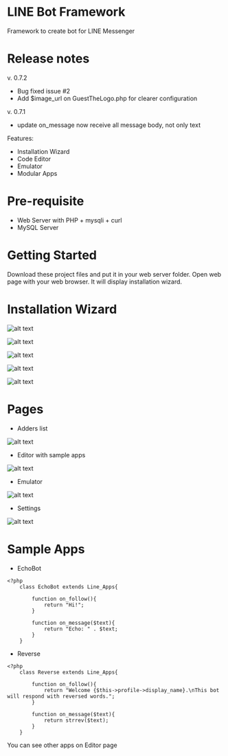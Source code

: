 # LINE Bot Framework
Framework to create bot for LINE Messenger

# Release notes
v. 0.7.2
- Bug fixed issue #2 
- Add $image_url on GuestTheLogo.php for clearer configuration

v. 0.7.1
- update on_message now receive all message body, not only text 

Features:
- Installation Wizard
- Code Editor
- Emulator
- Modular Apps


# Pre-requisite
- Web Server with PHP + mysqli + curl
- MySQL Server

# Getting Started
Download these project files and put it in your web server folder.
Open web page with your web browser. It will display installation wizard.

# Installation Wizard
 ![alt text](guide/step1.png "Step 1")

 ![alt text](guide/step2.png "Step 2")
 
 ![alt text](guide/step3.png "Step 3")
 
 ![alt text](guide/step4.png "Step 4")
 
 ![alt text](guide/step5.png "Step 5")
 
 
# Pages
- Adders list

 ![alt text](guide/page1.png "Adders List")
 
- Editor with sample apps

 ![alt text](guide/page2.png "Editor")
 
- Emulator

 ![alt text](guide/page3.png "Emulator")
 
- Settings

 ![alt text](guide/page4.png "Settings")
 
 
 
# Sample Apps
- EchoBot
```
<?php
	class EchoBot extends Line_Apps{
				
		function on_follow(){
			return "Hi!";
		}
		
		function on_message($text){
			return "Echo: " . $text;
		}
	}
```

- Reverse
```
<?php
	class Reverse extends Line_Apps{
				
		function on_follow(){
			return "Welcome {$this->profile->display_name}.\nThis bot will respond with reversed words.";
		}
		
		function on_message($text){
			return strrev($text);
		}
	}
```

You can see other apps on Editor page